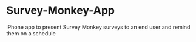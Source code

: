 # Survey-Monkey-App
iPhone app to present Survey Monkey surveys to an end user and remind them on a schedule
